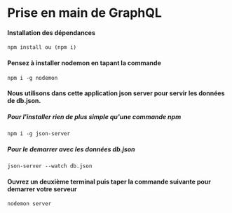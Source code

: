 # Prise en main de GraphQL

#### Installation des dépendances
`npm install ou (npm i)`
#### Pensez à installer nodemon en tapant la commande
`npm i -g nodemon`
#### Nous utilisons dans cette application json server pour servir les données de db.json.
##### Pour l'installer rien de plus simple qu'une commande npm
`npm i -g json-server`
##### Pour le demarrer avec les données db.json
`json-server --watch db.json`
#### Ouvrez un deuxième terminal puis taper la commande suivante pour demarrer votre serveur
`nodemon server`
